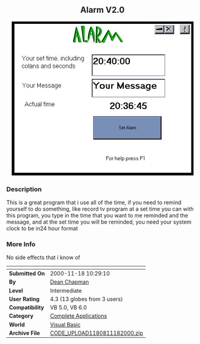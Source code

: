 ﻿<div align="center">

## Alarm V2\.0

<img src="PIC20001118536502635.jpg">
</div>

### Description

This is a great program that i use all of the time, if you need to remind yourself to do something, like record tv program at a set time you can with this program, you type in the time that you want to me reminded and the message, and at the set time you will be reminded, you need your system clock to be in24 hour format
 
### More Info
 
No side effects that i know of


<span>             |<span>
---                |---
**Submitted On**   |2000-11-18 10:29:10
**By**             |[Dean Chapman](https://github.com/Planet-Source-Code/PSCIndex/blob/master/ByAuthor/dean-chapman.md)
**Level**          |Intermediate
**User Rating**    |4.3 (13 globes from 3 users)
**Compatibility**  |VB 5\.0, VB 6\.0
**Category**       |[Complete Applications](https://github.com/Planet-Source-Code/PSCIndex/blob/master/ByCategory/complete-applications__1-27.md)
**World**          |[Visual Basic](https://github.com/Planet-Source-Code/PSCIndex/blob/master/ByWorld/visual-basic.md)
**Archive File**   |[CODE\_UPLOAD1180811182000\.zip](https://github.com/Planet-Source-Code/dean-chapman-alarm-v2-0__1-12898/archive/master.zip)








